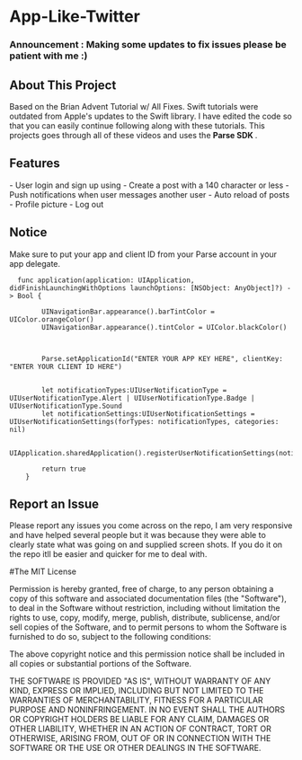 # App-Like-Twitter
### Announcement : Making some updates to fix issues please be patient with me :)
<h2> About This Project </h2> 
Based on the Brian Advent Tutorial w/ All Fixes. Swift tutorials were outdated from Apple's updates to the Swift library.
I have edited the code so that you can easily continue following along with these tutorials. This projects goes through all of 
these videos and uses the <b> Parse SDK </b>.

<h2> Features </h2> 
- User login and sign up using 
- Create a post with a 140 character or less 
- Push notifications when user messages another user
- Auto reload of posts 
- Profile picture 
- Log out 

<h2> Notice </h2> 

Make sure to  put your app and client ID from your Parse account in your app delegate. 

```
  func application(application: UIApplication, didFinishLaunchingWithOptions launchOptions: [NSObject: AnyObject]?) -> Bool {
        
        UINavigationBar.appearance().barTintColor = UIColor.orangeColor()
        UINavigationBar.appearance().tintColor = UIColor.blackColor()

        
        
        Parse.setApplicationId("ENTER YOUR APP KEY HERE", clientKey: "ENTER YOUR CLIENT ID HERE")
        
        
        let notificationTypes:UIUserNotificationType = UIUserNotificationType.Alert | UIUserNotificationType.Badge | UIUserNotificationType.Sound
        let notificationSettings:UIUserNotificationSettings = UIUserNotificationSettings(forTypes: notificationTypes, categories: nil)
        
        UIApplication.sharedApplication().registerUserNotificationSettings(notificationSettings)

        return true
    }

```

## Report an Issue 

Please report any issues you come across on the repo, I am very responsive and have helped several people but it was because they were able to clearly state what was going on and supplied screen shots. If you do it on the repo itll be easier and quicker for me to deal with. 



#The MIT License


Permission is hereby granted, free of charge, to any person obtaining a copy
of this software and associated documentation files (the "Software"), to deal
in the Software without restriction, including without limitation the rights
to use, copy, modify, merge, publish, distribute, sublicense, and/or sell
copies of the Software, and to permit persons to whom the Software is
furnished to do so, subject to the following conditions:

The above copyright notice and this permission notice shall be included in
all copies or substantial portions of the Software.

THE SOFTWARE IS PROVIDED "AS IS", WITHOUT WARRANTY OF ANY KIND, EXPRESS OR
IMPLIED, INCLUDING BUT NOT LIMITED TO THE WARRANTIES OF MERCHANTABILITY,
FITNESS FOR A PARTICULAR PURPOSE AND NONINFRINGEMENT. IN NO EVENT SHALL THE
AUTHORS OR COPYRIGHT HOLDERS BE LIABLE FOR ANY CLAIM, DAMAGES OR OTHER
LIABILITY, WHETHER IN AN ACTION OF CONTRACT, TORT OR OTHERWISE, ARISING FROM,
OUT OF OR IN CONNECTION WITH THE SOFTWARE OR THE USE OR OTHER DEALINGS IN
THE SOFTWARE.



